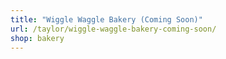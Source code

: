```yaml
---
title: "Wiggle Waggle Bakery (Coming Soon)"
url: /taylor/wiggle-waggle-bakery-coming-soon/
shop: bakery
---
```

